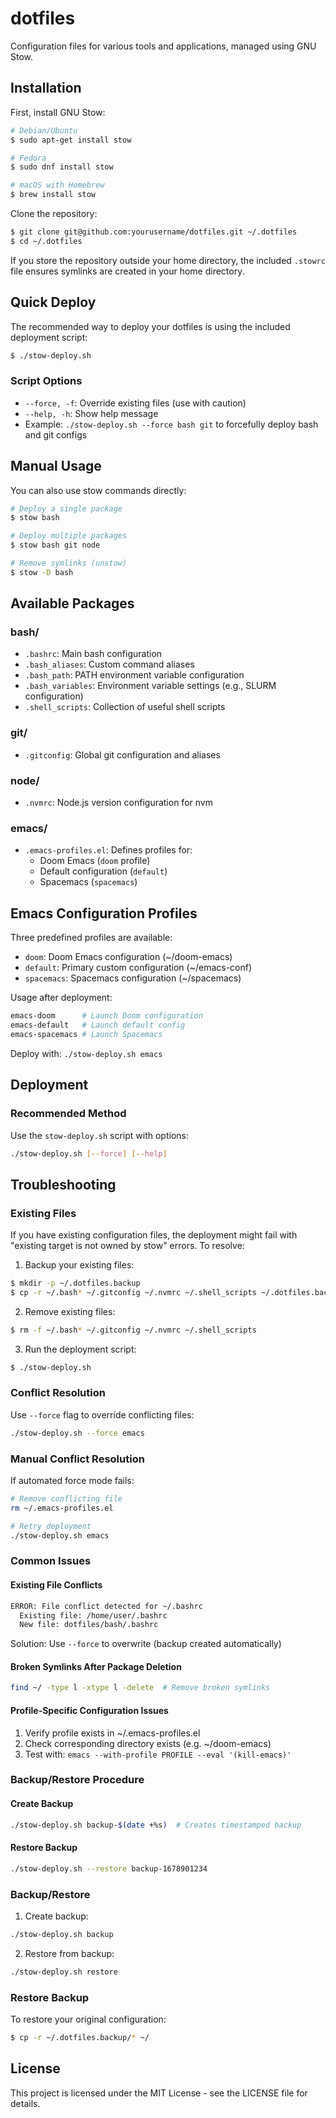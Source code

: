 # dotfiles

Configuration files for various tools and applications, managed using GNU Stow.

## Installation

First, install GNU Stow:

```bash
# Debian/Ubuntu
$ sudo apt-get install stow

# Fedora
$ sudo dnf install stow

# macOS with Homebrew
$ brew install stow
```

Clone the repository:

```bash
$ git clone git@github.com:yourusername/dotfiles.git ~/.dotfiles
$ cd ~/.dotfiles
```

If you store the repository outside your home directory, the included `.stowrc` file ensures symlinks are created in your home directory.

## Quick Deploy

The recommended way to deploy your dotfiles is using the included deployment script:

```bash
$ ./stow-deploy.sh
```

### Script Options

- `--force, -f`: Override existing files (use with caution)
- `--help, -h`: Show help message
- Example: `./stow-deploy.sh --force bash git` to forcefully deploy bash and git configs

## Manual Usage

You can also use stow commands directly:

```bash
# Deploy a single package
$ stow bash

# Deploy multiple packages
$ stow bash git node

# Remove symlinks (unstow)
$ stow -D bash
```

## Available Packages

### bash/
- `.bashrc`: Main bash configuration
- `.bash_aliases`: Custom command aliases
- `.bash_path`: PATH environment variable configuration
- `.bash_variables`: Environment variable settings (e.g., SLURM configuration)
- `.shell_scripts`: Collection of useful shell scripts

### git/
- `.gitconfig`: Global git configuration and aliases

### node/
- `.nvmrc`: Node.js version configuration for nvm

### emacs/
- `.emacs-profiles.el`: Defines profiles for:
  - Doom Emacs (`doom` profile)
  - Default configuration (`default`)
  - Spacemacs (`spacemacs`)

## Emacs Configuration Profiles

Three predefined profiles are available:
- `doom`: Doom Emacs configuration (~/doom-emacs)
- `default`: Primary custom configuration (~/emacs-conf)
- `spacemacs`: Spacemacs configuration (~/spacemacs)

Usage after deployment:
```bash
emacs-doom      # Launch Doom configuration
emacs-default   # Launch default config
emacs-spacemacs # Launch Spacemacs
```

Deploy with: `./stow-deploy.sh emacs`

## Deployment

### Recommended Method
Use the `stow-deploy.sh` script with options:
```bash
./stow-deploy.sh [--force] [--help]
```

## Troubleshooting

### Existing Files
If you have existing configuration files, the deployment might fail with "existing target is not owned by stow" errors. To resolve:

1. Backup your existing files:
```bash
$ mkdir -p ~/.dotfiles.backup
$ cp -r ~/.bash* ~/.gitconfig ~/.nvmrc ~/.shell_scripts ~/.dotfiles.backup/
```

2. Remove existing files:
```bash
$ rm -f ~/.bash* ~/.gitconfig ~/.nvmrc ~/.shell_scripts
```

3. Run the deployment script:
```bash
$ ./stow-deploy.sh
```

### Conflict Resolution
Use `--force` flag to override conflicting files:
```bash
./stow-deploy.sh --force emacs
```

### Manual Conflict Resolution

If automated force mode fails:
```bash
# Remove conflicting file
rm ~/.emacs-profiles.el

# Retry deployment
./stow-deploy.sh emacs
```

### Common Issues

#### Existing File Conflicts
```bash
ERROR: File conflict detected for ~/.bashrc
  Existing file: /home/user/.bashrc
  New file: dotfiles/bash/.bashrc
```
Solution: Use `--force` to overwrite (backup created automatically)

#### Broken Symlinks After Package Deletion
```bash
find ~/ -type l -xtype l -delete  # Remove broken symlinks
```

#### Profile-Specific Configuration Issues
1. Verify profile exists in ~/.emacs-profiles.el
2. Check corresponding directory exists (e.g. ~/doom-emacs)
3. Test with: `emacs --with-profile PROFILE --eval '(kill-emacs)'`

### Backup/Restore Procedure

#### Create Backup
```bash
./stow-deploy.sh backup-$(date +%s)  # Creates timestamped backup
```

#### Restore Backup
```bash
./stow-deploy.sh --restore backup-1678901234
```

### Backup/Restore

1. Create backup:
```bash
./stow-deploy.sh backup
```
2. Restore from backup:
```bash
./stow-deploy.sh restore
```

### Restore Backup
To restore your original configuration:
```bash
$ cp -r ~/.dotfiles.backup/* ~/
```

## License

This project is licensed under the MIT License - see the LICENSE file for details.

